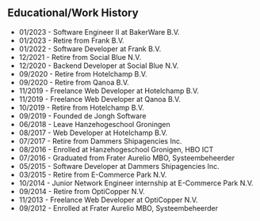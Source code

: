 ## Educational/Work History

* 01/2023 - Software Engineer II at BakerWare B.V.</li>
* 01/2023 - Retire from Frank B.V.</li>
* 01/2022 - Software Developer at Frank B.V.</li>
* 12/2021 - Retire from Social Blue N.V.</li>
* 12/2020 - Backend Developer at Social Blue N.V.
* 09/2020 - Retire from Hotelchamp B.V.
* 09/2020 - Retire from Qanoa B.V.
* 11/2019 - Freelance Web Developer at Hotelchamp B.V.
* 11/2019 - Freelance Web Developer at Qanoa B.V.
* 10/2019 - Retire from Hotelchamp B.V.
* 09/2019 - Founded de Jongh Software
* 06/2018 - Leave Hanzehogeschool Groningen
* 08/2017 - Web Developer at Hotelchamp B.V.
* 07/2017 - Retire from Dammers Shipagencies Inc.
* 08/2016 - Enrolled at Hanzehogeschool Gronigen, HBO ICT
* 07/2016 - Graduated from Frater Aurelio MBO, Systeembeheerder
* 05/2015 - Software Developer at Dammers Shipagencies Inc.
* 03/2015 - Retire from E-Commerce Park N.V.
* 10/2014 - Junior Network Engineer internship at E-Commerce Park N.V.
* 09/2014 - Retire from OptiCopper N.V.
* 11/2013 - Freelance Web Developer at OptiCopper N.V.
* 09/2012 - Enrolled at Frater Aurelio MBO, Systeembeheerder
    
